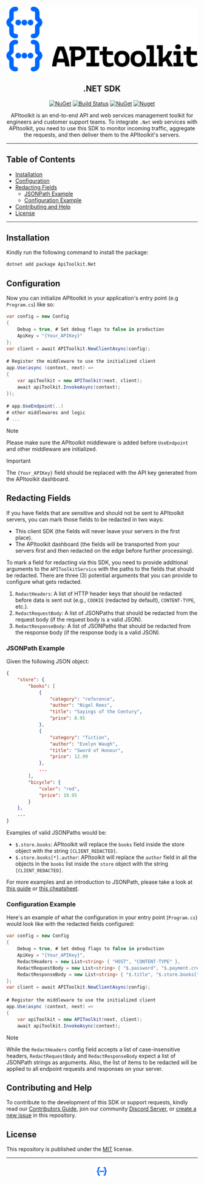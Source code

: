 <div align="center">

![APItoolkit's Logo](https://github.com/apitoolkit/.github/blob/main/images/logo-white.svg?raw=true#gh-dark-mode-only)
![APItoolkit's Logo](https://github.com/apitoolkit/.github/blob/main/images/logo-black.svg?raw=true#gh-light-mode-only)

## .NET SDK

[![NuGet](https://img.shields.io/badge/APItoolkit-sdk-0068ff)](https://github.com/topics/apitoolkit-sdk) [![Build Status](https://github.com/apitoolkit/apitoolkit-dotnet/workflows/.NET/badge.svg)](https://github.com/apitoolkit/apitoolkit-dotnet1/actions?query=workflow%3ACI) [![NuGet](https://img.shields.io/nuget/v/ApiToolkit.Net.svg)](https://nuget.org/packages/ApiToolkit.Net) [![Nuget](https://img.shields.io/nuget/dt/ApiToolkit.Net.svg)](https://nuget.org/packages/ApiToolkit.Net)

APItoolkit is an end-to-end API and web services management toolkit for engineers and customer support teams. To integrate `.Net` web services with APItoolkit, you need to use this SDK to monitor incoming traffic, aggregate the requests, and then deliver them to the APItoolkit's servers.

</div>

---

## Table of Contents

- [Installation](#installation)
- [Configuration](#configuration)
- [Redacting Fields](#redacting-fields)
  - [JSONPath Example](#jsonpath-example)
  - [Configuration Example](#configuration-example)
- [Contributing and Help](#contributing-and-help)
- [License](#license)

---

## Installation

Kindly run the following command to install the package:

```sh
dotnet add package ApiToolkit.Net
```

## Configuration

Now you can initialize APItoolkit in your application's entry point (e.g `Program.cs`) like so:

```csharp
var config = new Config
{
    Debug = true, # Set debug flags to false in production
    ApiKey = "{Your_APIKey}"
};
var client = await APIToolkit.NewClientAsync(config);

# Register the middleware to use the initialized client
app.Use(async (context, next) =>
{
    var apiToolkit = new APIToolkit(next, client);
    await apiToolkit.InvokeAsync(context);
});

# app.UseEndpoint(..) 
# other middlewares and logic
# ...
```

> [!NOTE]
> 
> Please make sure the APItoolkit middleware is added before `UseEndpoint` and other middleware are initialized.

> [!IMPORTANT]
> 
> The `{Your_APIKey}` field should be replaced with the API key generated from the APItoolkit dashboard. 


## Redacting Fields

If you have fields that are sensitive and should not be sent to APItoolkit servers, you can mark those fields to be redacted in two ways:
- This client SDK (the fields will never leave your servers in the first place).
- The APItoolkit dashboard (the fields will be transported from your servers first and then redacted on the edge before further processing).

To mark a field for redacting via this SDK, you need to provide additional arguments to the `APIToolkitService` with the paths to the fields that should be redacted. There are three (3) potential arguments that you can provide to configure what gets redacted.
1. `RedactHeaders`:  A list of HTTP header keys that should be redacted before data is sent out (e.g., `COOKIE` (redacted by default), `CONTENT-TYPE`, etc.).
2. `RedactRequestBody`: A list of JSONPaths that should be redacted from the request body (if the request body is a valid JSON).
3. `RedactResponseBody`: A list of JSONPaths that should be redacted from the response body (if the response body is a valid JSON).

### JSONPath Example

Given the following JSON object:

```JSON
{
    "store": {
        "books": [
            {
                "category": "reference",
                "author": "Nigel Rees",
                "title": "Sayings of the Century",
                "price": 8.95
            },
            {
                "category": "fiction",
                "author": "Evelyn Waugh",
                "title": "Sword of Honour",
                "price": 12.99
            },
            ...
        ],
        "bicycle": {
            "color": "red",
            "price": 19.95
        }
    },
    ...
}
```

Examples of valid JSONPaths would be:

- `$.store.books`: APItoolkit will replace the `books` field inside the store object with the string `[CLIENT_REDACTED]`.
- `$.store.books[*].author`: APItoolkit will replace the `author` field in all the objects in the `books` list inside the `store` object with the string `[CLIENT_REDACTED]`.

For more examples and an introduction to JSONPath, please take a look at [this guide](https://support.smartbear.com/alertsite/docs/monitors/api/endpoint/jsonpath.html) or [this cheatsheet](https://lzone.de/#/LZone%20Cheat%20Sheets/Languages/JSONPath).

### Configuration Example

Here's an example of what the configuration in your entry point (`Program.cs`) would look like with the redacted fields configured:

```csharp
var config = new Config
{
    Debug = true, # Set debug flags to false in production
    ApiKey = "{Your_APIKey}",
    RedactHeaders = new List<string> { "HOST", "CONTENT-TYPE" },
    RedactRequestBody = new List<string> { "$.password", "$.payment.credit_cards[*].cvv", "$.user.addresses[*]" },
    RedactResponseBody = new List<string> { "$.title", "$.store.books[*].author" }
};
var client = await APIToolkit.NewClientAsync(config);

# Register the middleware to use the initialized client
app.Use(async (context, next) =>
{
    var apiToolkit = new APIToolkit(next, client);
    await apiToolkit.InvokeAsync(context);
```

> [!NOTE]
> 
> While the `RedactHeaders` config field accepts a list of case-insensitive headers, `RedactRequestBody` and `RedactResponseBody` expect a list of JSONPath strings as arguments. Also, the list of items to be redacted will be applied to all endpoint requests and responses on your server.

## Contributing and Help

To contribute to the development of this SDK or support requests, kindly read our [Contributors Guide](https://github.com/apitoolkit/.github/blob/main/CONTRIBUTING.md), join our community [Discord Server](https://discord.gg/dEB6EjQnKB), or [create a new issue](https://github.com/apitoolkit/apitoolkit-dotnet/issues/new/choose) in this repository.

## License

This repository is published under the [MIT](LICENSE) license.

---

<div align="center">
    
<a href="https://apitoolkit.iohttps://apitoolkit.io?utm_source=apitoolkit_github_dotnetsdk" target="_blank" rel="noopener noreferrer"><img src="https://github.com/apitoolkit/.github/blob/main/images/icon.png?raw=true" width="40" /></a>

</div>
